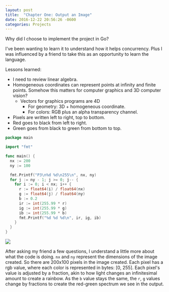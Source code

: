 ```yaml
---
layout: post
title:  "Chapter One: Output an Image"
date: 2016-12-22 20:56:26 -0600
categories: Projects
---
```

Why did I choose to implement the project in Go?

I've been wanting to learn it to understand how it helps concurrency. Plus I was influenced by a friend to take this as an opportunity to learn the language.

Lessons learned:

* I need to review linear algebra.
* Homogeneous coordinates can represent points at infinity and finite points. Somehow this matters for computer graphics and 3D computer vision?
  * Vectors for graphics programs are 4D
    * For geometry: 3D + homogeneous coordinate.
    * For colors: RGB plus an alpha transparency channel.
* Pixels are written left to right, top to bottom.
* Red goes to black from left to right.
* Green goes from black to green from bottom to top.

```go
package main

import "fmt"

func main() {
  nx := 200
  ny := 100

  fmt.Printf("P3\n%d %d\n255\n", nx, ny)
  for j := ny - 1; j >= 0; j-- {
    for i := 0; i < nx; i++ {
      r := float64(i) / float64(nx)
      g := float64(j) / float64(ny)
      b := 0.2
      ir := int(255.99 * r)
      ig := int(255.99 * g)
      ib := int(255.99 * b)
      fmt.Printf("%d %d %d\n", ir, ig, ib)
    }
  }
}
```

![]({{site.baseurl}}/assets/img/out1.jpg)

After asking my friend a few questions, I understand a little more about what the code is doing. `nx` and `ny` represent the dimensions of the image created. So there are 200x100 pixels in the image created. Each pixel has a rgb value, where each color is represented in bytes: [0, 255]. Each pixel's value is adjusted by a fraction, akin to how light changes an infinitesimal amount to create a rainbow. As the `b` value stays the same, the `r`, `g` values change by fractions to create the red-green spectrum we see in the output.
